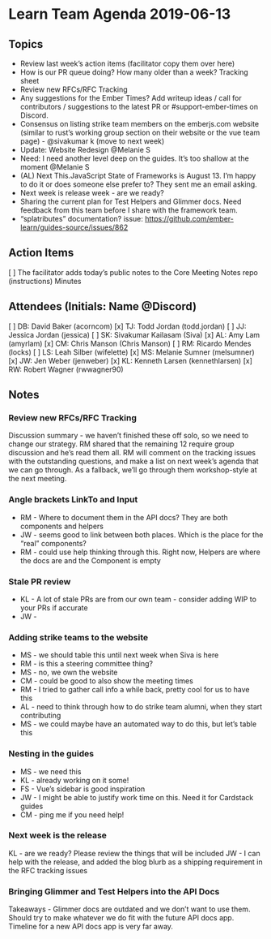 # Learn Team Agenda 2019-06-13

## Topics
- Review last week’s action items (facilitator copy them over here)
- How is our PR queue doing? How many older than a week? Tracking sheet
- Review new RFCs/RFC Tracking
- Any suggestions for the Ember Times? Add writeup ideas / call for contributors / suggestions to the latest PR or #support-ember-times on Discord.
- Consensus on listing strike team members on the emberjs.com website (similar to rust’s working group section on their website or the vue team page) - @sivakumar k (move to next week)
- Update: Website Redesign @Melanie S 
- Need: I need another level deep on the guides. It’s too shallow at the moment @Melanie S 
- (AL) Next This.JavaScript State of Frameworks is August 13. I’m happy to do it or does someone else prefer to? They sent me an email asking.  
- Next week is release week - are we ready?
- Sharing the current plan for Test Helpers and Glimmer docs. Need feedback from this team before I share with the framework team.
- “splatributes” documentation? issue: https://github.com/ember-learn/guides-source/issues/862


## Action Items 
[ ] The facilitator adds today’s public notes to the Core Meeting Notes repo (instructions)
Minutes


## Attendees (Initials: Name @Discord)
[ ] DB: David Baker (acorncom)
[x] TJ: Todd Jordan (todd.jordan)
[ ] JJ: Jessica Jordan (jessica)
[ ] SK: Sivakumar Kailasam (Siva)
[x] AL: Amy Lam (amyrlam)
[x] CM: Chris Manson (Chris Manson)
[ ] RM: Ricardo Mendes (locks)
[ ] LS: Leah Silber (wifelette)
[x] MS: Melanie Sumner (melsumner)
[x] JW: Jen Weber (jenweber)
[x] KL: Kenneth Larsen (kennethlarsen)
[x] RW: Robert Wagner (rwwagner90)


## Notes

### Review new RFCs/RFC Tracking

Discussion summary - we haven’t finished these off solo, so we need to change our strategy. RM shared that the remaining 12 require group discussion and he’s read them all. RM will comment on the tracking issues with the outstanding questions, and make a list on next week’s agenda that we can go through. As a fallback, we’ll go through them workshop-style at the next meeting.


### Angle brackets LinkTo and Input
- RM - Where to document them in the API docs? They are both components and helpers
- JW - seems good to link between both places. Which is the place for the “real” components?
- RM - could use help thinking through this. Right now, Helpers are where the docs are and the Component is empty


### Stale PR review
- KL - A lot of stale PRs are from our own team - consider adding WIP to your PRs if accurate
- JW - 


### Adding strike teams to the website
- MS - we should table this until next week when Siva is here
- RM - is this a steering committee thing?
- MS - no, we own the website
- CM - could be good to also show the meeting times
- RM - I tried to gather call info a while back, pretty cool for us to have this
- AL - need to think through how to do strike team alumni, when they start contributing
- MS - we could maybe have an automated way to do this, but let’s table this



### Nesting in the guides
- MS - we need this
- KL - already working on it some!
- FS - Vue’s sidebar is good inspiration
- JW - I might be able to justify work time on this. Need it for Cardstack guides
- CM -  ping me if you need help!


### Next week is the release
KL - are we ready? Please review the things that will be included
JW - I can help with the release, and added the blog blurb as a shipping requirement in the RFC tracking issues


### Bringing Glimmer and Test Helpers into the API Docs

Takeaways - Glimmer docs are outdated and we don’t want to use them. Should try to make whatever we do fit with the future API docs app. Timeline for a new API docs app is very far away.


